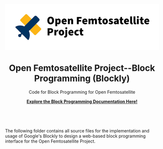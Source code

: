 <p align="center">
    <img src="../docs/assets/logoCover.png" />
    <h1 align="center">Open Femtosatellite Project--Block Programming (Blockly)</h1>
    <p align="center">Code for Block Programming for Open Femtosatellite</p>
    <p align="center"><strong><a href="https://femtosat.marvinlin.space/src/block-programming.html">Explore the Block Programming Documentation Here!</a></strong></p>
    <br><br><br>
</p>

The following folder contains all source files for the implementation and usage of Google's Blockly to design a web-based block programming interface for the Open Femtosatellite Project.

